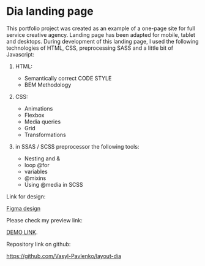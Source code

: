 # Dia landing page

This portfolio project was created as an example of a one-page site for full service creative agency.
Landing page has been adapted for mobile, tablet and desktops.
During development of this landing page, I used the following technologies of HTML, CSS, preprocessing SASS and a little bit of Javascript:

1. HTML:
    - Semantically correct CODE STYLE
    - BEM Methodology

2. CSS:
    - Animations
    - Flexbox
    - Media queries
    - Grid
    - Transformations

3. in SSAS / SCSS preprocessor the following tools:
    - Nesting and &
    - loop @for
    - variables
    - @mixins
    - Using @media in SCSS

Link for design:

[Figma design](https://www.figma.com/file/7qwsWggv9BAxMi2VPhBuPr/Air-(formerly-Dia)?node-id=9138%3A35)

Please check my preview link:

[DEMO LINK](https://vasyl-pavlenko.github.io/layout_dia/).

Repository link on github:

https://github.com/Vasyl-Pavlenko/layout-dia
